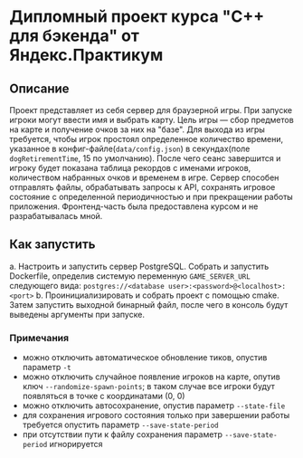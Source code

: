 # Дипломный проект курса "C++ для бэкенда" от Яндекс.Практикум
## Описание
Проект представляет из себя сервер для браузерной игры. 
При запуске игроки могут ввести имя и выбрать карту. Цель игры — сбор предметов на карте и получение очков за них на "базе". Для выхода из игры требуется, чтобы игрок простоял определенное количество времени, указанное в конфиг-файле(`data/config.json`) в секундах(поле `dogRetirementTime`, 15 по умолчанию). После чего сеанс завершится и игроку будет показана таблица рекордов с именами игроков, количеством набранных очков и временем в игре.
Сервер способен отправлять файлы, обрабатывать запросы к API, сохранять игровое состояние с определенной периодичностью и при прекращении работы приложения.
Фронтенд-часть была предоставлена курсом и не разрабатывалась мной. 
## Как запустить 
a. Настроить и запустить сервер PostgreSQL. Собрать и запустить Dockerfile, определив системую переменную `GAME_SERVER_URL` следующего вида: `postgres://<database user>:<password>@<localhost>:<port>`
b. Проинициализировать и собрать проект с помощью cmake. Затем запустить выходной бинарный файл, после чего в консоль будут выведены аргументы при запуске.
### Примечания
- можно отключить автоматическое обновление тиков, опустив параметр `-t`
- можно отключить случайное появление игроков на карте, опутив ключ `--randomize-spawn-points`; в таком случае все игроки будут появляться в точке с координатами (0, 0)
- можно отключить автосохранение, опустив параметр `--state-file`
- для сохранения игрового состояния только при завершении работы требуется опустить параметр `--save-state-period`
- при отсутствии пути к файлу сохранения параметр `--save-state-period` игнорируется
